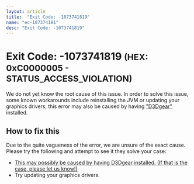 ```yaml
---
layout: article
title:  "Exit Code: -1073741819"
name: "ec-107374181"
desc: "Exit Code: -1073741819"
---
```

# Exit Code: -1073741819 <small>(HEX: 0xC0000005 - STATUS_ACCESS_VIOLATION)</small>
We do not yet know the root cause of this issue. In order to solve this issue, some known workarounds include reinstalling the JVM or updating your graphics drivers, this error may also be caused by having ["D3Dgear"](/help/exit-code/code-1073740777/index.markdown) installed.
## How to fix this
Due to the quite vagueness of the error, we are unsure of the exact cause. Please try the following and attempt to see it they solve your case:
* [This may possibly be caused by having D3Dgear installed. (If that is the case, please let us know!) ](/help/exit-code/code-1073740777/index.markdown)
* Try updating your graphics drivers.



